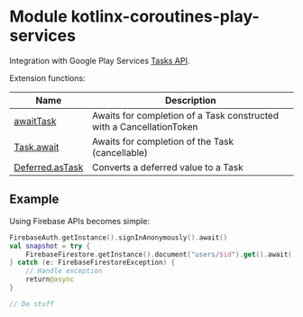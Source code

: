 # Module kotlinx-coroutines-play-services

Integration with Google Play Services [Tasks API](https://developers.google.com/android/guides/tasks).

Extension functions:

| **Name** | **Description**
| -------- | ---------------
| [awaitTask][awaitTask] | Awaits for completion of a Task constructed with a CancellationToken
| [Task.await][await] | Awaits for completion of the Task (cancellable)
| [Deferred.asTask][asTask] | Converts a deferred value to a Task

## Example

Using Firebase APIs becomes simple:

```kotlin
FirebaseAuth.getInstance().signInAnonymously().await()
val snapshot = try {
    FirebaseFirestore.getInstance().document("users/$id").get().await() // Cancellable await
} catch (e: FirebaseFirestoreException) {
    // Handle exception
    return@async
}

// Do stuff
```

[awaitTask]: https://kotlin.github.io/kotlinx.coroutines/kotlinx-coroutines-play-services/kotlinx.coroutines.tasks/awaitTask.html
[await]: https://kotlin.github.io/kotlinx.coroutines/kotlinx-coroutines-play-services/kotlinx.coroutines.tasks/com.google.android.gms.tasks.-task/await.html
[asTask]: https://kotlin.github.io/kotlinx.coroutines/kotlinx-coroutines-play-services/kotlinx.coroutines.tasks/kotlinx.coroutines.-deferred/as-task.html
